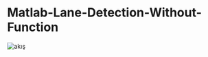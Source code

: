 # Matlab-Lane-Detection-Without-Function
![akış](https://user-images.githubusercontent.com/56585669/155889420-02068b05-5dd7-4c85-b092-8be0085630e5.jpg)
